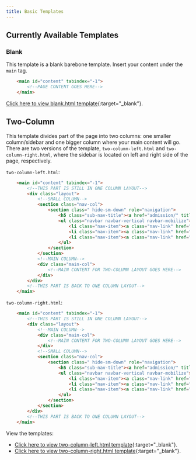 ```yaml
---
title: Basic Templates
---
```


## Currently Available Templates

### Blank

This template is a blank barebone template. Insert your content under the `main` tag.

```html
    <main id="content" tabindex="-1">
        <!--PAGE CONTENT GOES HERE-->
    </main>
```

[Click here to view blank.html template](blank.html){:target="_blank"}.


## Two-Column

This template divides part of the page into two columns: one smaller column/sidebar and one bigger column where your main content will go. There are two versions of the template, `two-column-left.html` and `two-column-right.html`, where the sidebar is located on left and right side of the page, respectively.

`two-column-left.html`:
```html
    <main id="content" tabindex="-1">
        <!--THIS PART IS STILL IN ONE COLUMN LAYOUT-->
        <div class="layout">
            <!--SMALL COLUMN-->
            <section class="nav-col">
                <section class=" hide-sm-down" role="navigation">
                    <h5 class="sub-nav-title"><a href="admission/" title="Office of Admission" id="homelink">Quick Navigation</a></h5>
                    <ul class="navbar navbar-vertical navbar-mobilize">
                        <li class="nav-item"><a class="nav-link" href="#">Side Link 1</a></li>
                        <li class="nav-item"><a class="nav-link" href="#">Side Link 2</a></li>
                        <li class="nav-item"><a class="nav-link" href="#">Side Link 3</a></li>
                    </ul>
                </section>
            </section>
            <!--MAIN COLUMN-->
            <div class="main-col">
                <!--MAIN CONTENT FOR TWO-COLUMN LAYOUT GOES HERE-->
            </div>
        </div>
        <!--THIS PART IS BACK TO ONE COLUMN LAYOUT-->
    </main>
```

`two-column-right.html`:
```html
    <main id="content" tabindex="-1">
        <!--THIS PART IS STILL IN ONE COLUMN LAYOUT-->
        <div class="layout">
            <!--MAIN COLUMN-->
            <div class="main-col">
                <!--MAIN CONTENT FOR TWO-COLUMN LAYOUT GOES HERE-->
            </div>
            <!--SMALL COLUMN-->
            <section class="nav-col">
                <section class=" hide-sm-down" role="navigation">
                    <h5 class="sub-nav-title"><a href="admission/" title="Office of Admission" id="homelink">Quick Navigation</a></h5>
                    <ul class="navbar navbar-vertical navbar-mobilize">
                        <li class="nav-item"><a class="nav-link" href="#">Side Link 1</a></li>
                        <li class="nav-item"><a class="nav-link" href="#">Side Link 2</a></li>
                        <li class="nav-item"><a class="nav-link" href="#">Side Link 3</a></li>
                    </ul>
                </section>
            </section>
        </div>
        <!--THIS PART IS BACK TO ONE COLUMN LAYOUT-->
    </main>
```

View the templates:
* [Click here to view two-column-left.html template](two-column-left.html){:target="_blank"}.
* [Click here to view two-column-right.html template](two-column-right.html){:target="_blank"}.